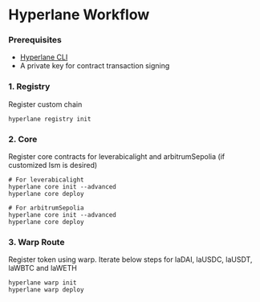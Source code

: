 # Hyperlane Workflow

### Prerequisites

- [Hyperlane CLI](https://docs.hyperlane.xyz/docs/reference/cli)
- A private key for contract transaction signing

### 1. Registry

Register custom chain

```
hyperlane registry init
```

### 2. Core

Register core contracts for leverabicalight and arbitrumSepolia (if customized Ism is desired)

```
# For leverabicalight
hyperlane core init --advanced
hyperlane core deploy

# For arbitrumSepolia
hyperlane core init --advanced
hyperlane core deploy
```

### 3. Warp Route

Register token using warp. Iterate below steps for laDAI, laUSDC, laUSDT, laWBTC and laWETH

```
hyperlane warp init
hyperlane warp deploy
```
